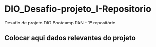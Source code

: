 # DIO_Desafio-projeto_I-Repositorio
Desafio de projeto DIO Bootcamp PAN - 1º repositório

## Colocar aqui dados relevantes do projeto